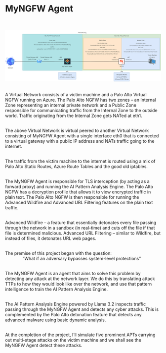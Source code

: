 
# MyNGFW Agent

<br><br>
<a href="https://viewer.diagrams.net/?tags=%7B%7D&lightbox=1&highlight=0000ff&edit=_blank&layers=1&nav=1&title=FestiveProject.drawio#Uhttps%3A%2F%2Fdrive.google.com%2Fuc%3Fid%3D1D9WyrCkAx0tYXvUey82syTqF54u-n72T%26export%3Ddownload">
<img src="/img/NetworkTopology.svg">
</a>
<br><br>

A Virtual Network consists of a victim machine and a Palo Alto Virtual NGFW running on Azure. The Palo Alto NGFW has two zones – an Internal Zone representing an internal private network and a Public Zone responsible for communicating traffic from the Internal Zone to the outside world. Traffic originating from the Internal Zone gets NATed at eth1.

<br>The above Virtual Network is virtual peered to another Virtual Network consisting of MyNGFW Agent with a single interface eth0 that is connected to a virtual gateway with a public IP address and NATs traffic going to the internet.

<br>The traffic from the victim machine to the internet is routed using a mix of Palo Alto Static Routes, Azure Route Tables and the good old iptables.

<br>The MyNGFW Agent is responsible for TLS interception (by acting as a forward proxy) and running the AI Pattern Analysis Engine. The Palo Alto NGFW has a decryption profile that allows it to view encrypted traffic in plain text. The Palo Alto NGFW is then responsible for running the Advanced Wildfire and Advanced URL Filtering features on the plain text traffic.

<br>Advanced Wildfire – a feature that essentially detonates every file passing through the network in a sandbox (in real-time) and cuts off the file if that file is determined malicious.
Advanced URL Filtering – similar to Wildfire, but instead of files, it detonates URL web pages. 

<br>The premise of this project began with the question:
<br>&emsp;&emsp;&emsp;&emsp;“What if an adversary bypasses system-level protections”

<br>The MyNGFW Agent is an agent that aims to solve this problem by detecting any attack at the network layer. We do this by translating attack TTPs to how they would look like over the network, and use that pattern intelligence to train the AI Pattern Analysis Engine.

<br>The AI Pattern Analysis Engine powered by Llama 3.2 inspects traffic passing through the MyNGFW Agent and detects any cyber attacks. This is complemented by the Palo Alto detonation feature that detects any advanced malware using basic dynamic analysis. 

<br>At the completion of the project, I’ll simulate five prominent APTs carrying out multi-stage attacks on the victim machine and we shall see the MyNGFW Agent detect these attacks.
